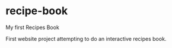 # recipe-book
My first Recipes Book

First website project attempting to do an interactive recipes book.
